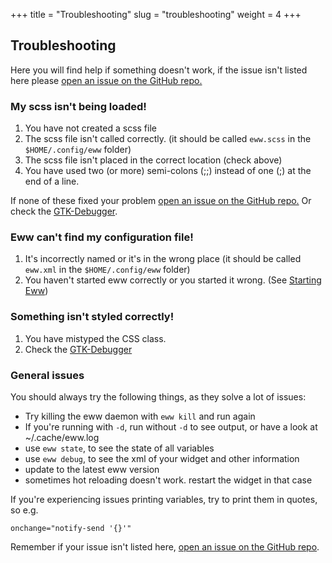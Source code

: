 +++
title = "Troubleshooting"
slug = "troubleshooting"
weight = 4
+++

## Troubleshooting

Here you will find help if something doesn't work, if the issue isn't listed here please [open an issue on the GitHub repo.](https://github.com/elkowar/eww/issues)

### My scss isn't being loaded!

1. You have not created a scss file
2. The scss file isn't called correctly. (it should be called `eww.scss` in the `$HOME/.config/eww` folder)
3. The scss file isn't placed in the correct location (check above)
4. You have used two (or more) semi-colons (;;) instead of one (;) at the end of a line.

If none of these fixed your problem [open an issue on the GitHub repo.](https://github.com/elkowar/eww/issues) Or check the [GTK-Debugger](#gtk-debugger).

### Eww can't find my configuration file!

1. It's incorrectly named or it's in the wrong place  (it should be called `eww.xml` in the `$HOME/.config/eww` folder)
2. You haven't started eww correctly or you started it wrong. (See [Starting  Eww](starting-eww))

### Something isn't styled correctly!

1. You have mistyped the CSS class.
2. Check the [GTK-Debugger](#gtk-debugger)

### General issues
You should always try the following things, as they solve a lot of issues: 

- Try killing the eww daemon with `eww kill` and run again
- If you're running with `-d`, run without `-d` to see output, or have a look at ~/.cache/eww.log
- use `eww state`, to see the state of all variables
- use `eww debug`, to see the xml of your widget and other information
- update to the latest eww version
- sometimes hot reloading doesn't work. restart the widget in that case

If you're experiencing issues printing variables, try to print them in quotes, so e.g.
```
onchange="notify-send '{}'"
```

Remember if your issue isn't listed here,  [open an issue on the GitHub repo](https://github.com/elkowar/eww/issues).
